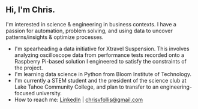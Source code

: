 ## Hi, I'm Chris.

I'm interested in science & engineering in business contexts. I have a passion for automation,
problem solving, and using data to uncover patterns/insights & optimize processes.

* I'm spearheading a data initiative for Xtravel Suspension. This involves analyzing
oscilloscope data from performance tests recorded onto a Raspberry Pi-based solution I engineered to satisfy
the constraints of the project.
* I'm learning data science in Python from Bloom Institute of Technology.
* I'm currently a STEM student and the president of the science club at Lake Tahoe Community
College, and plan to transfer to an engineering-focused university.
* How to reach me: [LinkedIn](https://www.linkedin.com/in/chris-follis) | [chrisvfollis@gmail.com](mailto:chrisvfollis@gmail.com)
  
